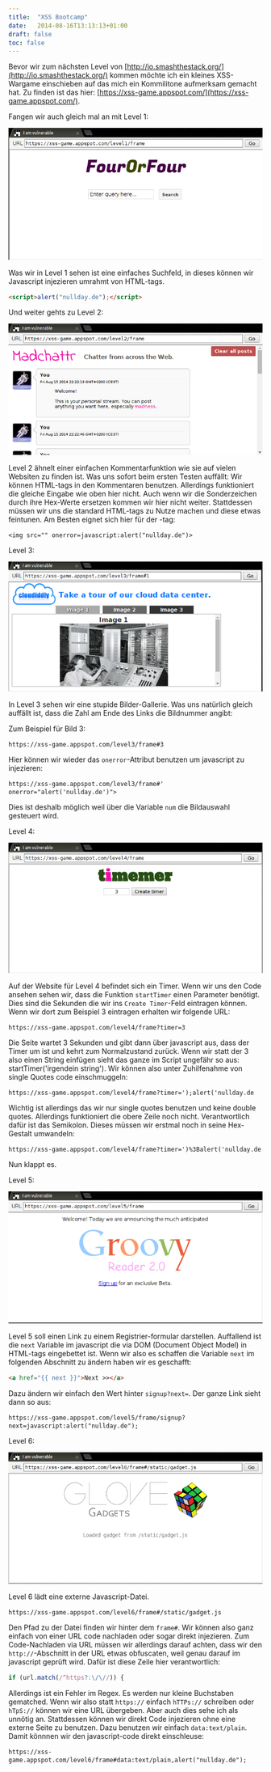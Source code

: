 ```yaml
---
title:  "XSS Bootcamp"
date:   2014-08-16T13:13:13+01:00
draft: false
toc: false
---
```


Bevor wir zum nächsten Level von [http://io.smashthestack.org/](http://io.smashthestack.org/) kommen möchte ich ein kleines XSS-Wargame einschieben auf das mich ein Kommilitone aufmerksam gemacht hat. Zu finden ist das hier: [https://xss-game.appspot.com/](https://xss-game.appspot.com/). 

Fangen wir auch gleich mal an mit Level 1:

![XSS-Level](/img/xss-level1.png)

Was wir in Level 1 sehen ist eine einfaches Suchfeld, in dieses können wir Javascript injezieren umrahmt von HTML-tags. 

```html
<script>alert("nullday.de");</script>
```

Und weiter gehts zu Level 2:

![XSS-Level](/img/xss-level2.png)

Level 2 ähnelt einer einfachen Kommentarfunktion wie sie auf vielen Websiten zu finden ist. Was uns sofort beim ersten Testen auffällt: Wir können HTML-tags in den Kommentaren benutzen.
Allerdings funktioniert die gleiche Eingabe wie oben hier nicht. Auch wenn wir die Sonderzeichen durch ihre Hex-Werte ersetzen kommen wir hier nicht weiter. Stattdessen müssen wir uns die standard HTML-tags zu Nutze machen und diese etwas feintunen. Am Besten eignet sich hier für der <img>-tag:

```
<img src="" onerror=javascript:alert("nullday.de")>
```

Level 3:

![XSS-Level](/img/xss-level3.png)

In Level 3 sehen wir eine stupide Bilder-Gallerie. Was uns natürlich gleich auffällt ist, dass die Zahl am Ende des Links die Bildnummer angibt: 

Zum Beispiel für Bild 3:

```
https://xss-game.appspot.com/level3/frame#3
```

Hier können wir wieder das `onerror`-Attribut benutzen um javascript zu injezieren:

```
https://xss-game.appspot.com/level3/frame#' onerror="alert('nullday.de')">
```

Dies ist deshalb möglich weil über die Variable `num` die Bildauswahl gesteuert wird.

Level 4:

![XSS-Level](/img/xss-level4.png)

Auf der Website für Level 4 befindet sich ein Timer. Wenn wir uns den Code ansehen sehen wir, dass die Funktion `startTimer` einen Parameter benötigt. Dies sind die Sekunden die wir ins `Create Timer`-Feld eintragen können. Wenn wir dort zum Beispiel 3 eintragen erhalten wir folgende URL:

```
https://xss-game.appspot.com/level4/frame?timer=3
```

Die Seite wartet 3 Sekunden und gibt dann über javascript aus, dass der Timer um ist und kehrt zum Normalzustand zurück. Wenn wir statt der 3 also einen String einfügen sieht das ganze im Script ungefähr so aus: startTimer('irgendein string'). Wir können also unter Zuhilfenahme von single Quotes code einschmuggeln:

```
https://xss-game.appspot.com/level4/frame?timer=');alert('nullday.de
```

Wichtig ist allerdings das wir nur single quotes benutzen und keine double quotes.
Allerdings funktioniert die obere Zeile noch nicht. Verantwortlich dafür ist das Semikolon. Dieses müssen wir erstmal noch in seine Hex-Gestalt umwandeln:

```
https://xss-game.appspot.com/level4/frame?timer=')%3Balert('nullday.de
```

Nun klappt es.

Level 5:

![XSS-Level](/img/xss-level5.png)

Level 5 soll einen Link zu einem Registrier-formular darstellen. Auffallend ist die `next` Variable im javascript die via DOM (Document Object Model) in HTML-tags eingebettet ist. Wenn wir also es schaffen die Variable `next` im folgenden Abschnitt zu ändern haben wir es geschafft:

```html
<a href="{{ next }}">Next >></a>
```

Dazu ändern wir einfach den Wert hinter `signup?next=`. Der ganze Link sieht dann so aus:

```
https://xss-game.appspot.com/level5/frame/signup?next=javascript:alert("nullday.de");
```

Level 6:

![XSS-Level](/img/xss-level6.png)

Level 6 lädt eine externe Javascript-Datei. 

```
https://xss-game.appspot.com/level6/frame#/static/gadget.js
```

Den Pfad zu der Datei finden wir hinter dem `frame#`. Wir können also ganz einfach von einer URL code nachladen oder sogar direkt injezieren. Zum Code-Nachladen via URL müssen wir allerdings darauf achten, dass wir den `http://`-Abschnitt in der URL etwas obfuscaten, weil genau darauf im javascript geprüft wird. Dafür ist diese Zeile hier verantwortlich:

```javascript
if (url.match(/^https?:\/\//)) {
```

Allerdings ist ein Fehler im Regex. Es werden nur kleine Buchstaben gematched. Wenn wir also statt `https://` einfach `hTTPs://` schreiben oder `hTpS://` können wir eine URL übergeben.
Aber auch dies sehe ich als unnötig an. Stattdessen können wir direkt Code injezieren ohne eine externe Seite zu benutzen. Dazu benutzen wir einfach `data:text/plain`. Damit könnnen wir den javascript-code direkt einschleuse:

```
https://xss-game.appspot.com/level6/frame#data:text/plain,alert("nullday.de");
```

